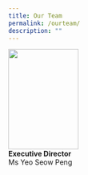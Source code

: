 ```yaml
---
title: Our Team
permalink: /ourteam/
description: ""
---
```

<img src="https://ik.imagekit.io/ikmedia/women-dress-2.jpg" 
width="140" 
height="200" />
<br>**Executive Director**
<br>Ms Yeo Seow Peng

